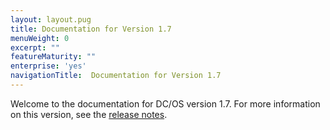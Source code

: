```yaml
---
layout: layout.pug
title: Documentation for Version 1.7
menuWeight: 0
excerpt: ""
featureMaturity: ""
enterprise: 'yes'
navigationTitle:  Documentation for Version 1.7
---
```



Welcome to the documentation for DC/OS version 1.7. For more information on this version, see the [release notes](/docs/1.7/administration/release-notes/docs/1.7/).